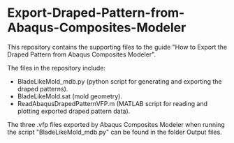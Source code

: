 # Export-Draped-Pattern-from-Abaqus-Composites-Modeler
This repository contains the supporting files to the guide "How to Export the Draped Pattern from Abaqus Composites Modeler". 

The files in the repository include:
- BladeLikeMold_mdb.py (python script for generating and exporting the draped patterns).
- BladeLikeMold.sat (mold geometry).
- ReadAbaqusDrapedPatternVFP.m (MATLAB script for reading and plotting exported draped pattern data).

The three .vfp files exported by Abaqus Composites Modeler when running the script "BladeLikeMold_mdb.py" can be found in the folder Output files.
